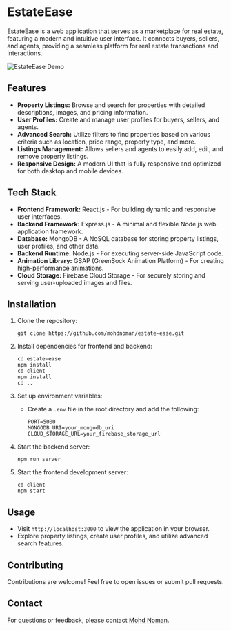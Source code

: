 # EstateEase

EstateEase is a web application that serves as a marketplace for real estate, featuring a modern and intuitive user interface. It connects buyers, sellers, and agents, providing a seamless platform for real estate transactions and interactions.

![EstateEase Demo](https://github.com/EstateEase/client/website-prev?raw=true)

## Features

- **Property Listings:** Browse and search for properties with detailed descriptions, images, and pricing information.
- **User Profiles:** Create and manage user profiles for buyers, sellers, and agents.
- **Advanced Search:** Utilize filters to find properties based on various criteria such as location, price range, property type, and more.
- **Listings Management:** Allows sellers and agents to easily add, edit, and remove property listings.
- **Responsive Design:** A modern UI that is fully responsive and optimized for both desktop and mobile devices.

## Tech Stack

- **Frontend Framework:** React.js - For building dynamic and responsive user interfaces.
- **Backend Framework:** Express.js - A minimal and flexible Node.js web application framework.
- **Database:** MongoDB - A NoSQL database for storing property listings, user profiles, and other data.
- **Backend Runtime:** Node.js - For executing server-side JavaScript code.
- **Animation Library:** GSAP (GreenSock Animation Platform) - For creating high-performance animations.
- **Cloud Storage:** Firebase Cloud Storage - For securely storing and serving user-uploaded images and files.

## Installation

1. Clone the repository:
   ```
   git clone https://github.com/mohdnoman/estate-ease.git
   ```
   
2. Install dependencies for frontend and backend:
   ```
   cd estate-ease
   npm install
   cd client
   npm install
   cd ..
   ```
   
3. Set up environment variables:
   - Create a `.env` file in the root directory and add the following:
     ```
     PORT=5000
     MONGODB_URI=your_mongodb_uri
     CLOUD_STORAGE_URL=your_firebase_storage_url
     ```
   
4. Start the backend server:
   ```
   npm run server
   ```
   
5. Start the frontend development server:
   ```
   cd client
   npm start
   ```

## Usage

- Visit `http://localhost:3000` to view the application in your browser.
- Explore property listings, create user profiles, and utilize advanced search features.

## Contributing

Contributions are welcome! Feel free to open issues or submit pull requests.


## Contact

For questions or feedback, please contact [Mohd Noman](mailto:mohdnoman2751@gmail.com).
